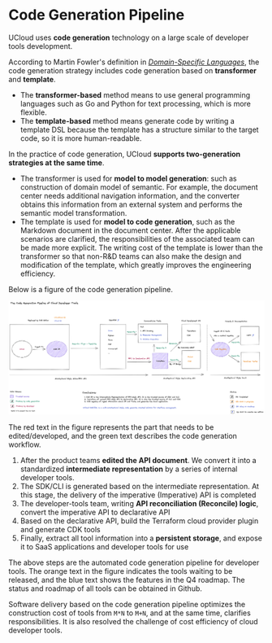 # Code Generation Pipeline

UCloud uses **code generation** technology on a large scale of developer tools development.

According to Martin Fowler's definition in *[Domain-Specific Languages](https://martinfowler.com/books/dsl.html)*, the code generation strategy includes code generation based on **transformer** and **template**.

- The **transformer-based** method means to use general programming languages ​​such as Go and Python for text processing, which is more flexible.
- The **template-based** method means generate code by writing a template DSL because the template has a structure similar to the target code, so it is more human-readable.

In the practice of code generation, UCloud **supports two-generation strategies at the same time**.

- The transformer is used for **model to model generation**: such as construction of domain model of semantic. For example, the document center needs additional navigation information, and the converter obtains this information from an external system and performs the semantic model transformation.
- The template is used for **model to code generation**, such as the Markdown document in the document center. After the applicable scenarios are clarified, the responsibilities of the associated team can be made more explicit. The writing cost of the template is lower than the transformer so that non-R&D teams can also make the design and modification of the template, which greatly improves the engineering efficiency.

Below is a figure of the code generation pipeline.

![Code Generation Pipeline](../images/code-pipeline.png)

The red text in the figure represents the part that needs to be edited/developed, and the green text describes the code generation workflow.

1. After the product teams **edited the API document**. We convert it into a standardized **intermediate representation** by a series of internal developer tools.
2. The SDK/CLI is generated based on the intermediate representation. At this stage, the delivery of the imperative (Imperative) API is completed
3. The developer-tools team, writing **API reconciliation (Reconcile) logic**, convert the imperative API to declarative API
4. Based on the declarative API, build the Terraform cloud provider plugin and generate CDK tools
5. Finally, extract all tool information into a **persistent storage**, and expose it to SaaS applications and developer tools for use

The above steps are the automated code generation pipeline for developer tools. The orange text in the figure indicates the tools waiting to be released, and the blue text shows the features in the Q4 roadmap. The status and roadmap of all tools can be obtained in Github.

Software delivery based on the code generation pipeline optimizes the construction cost of tools from `M*N` to `M+N`, and at the same time, clarifies responsibilities. It is also resolved the challenge of cost efficiency of cloud developer tools.
